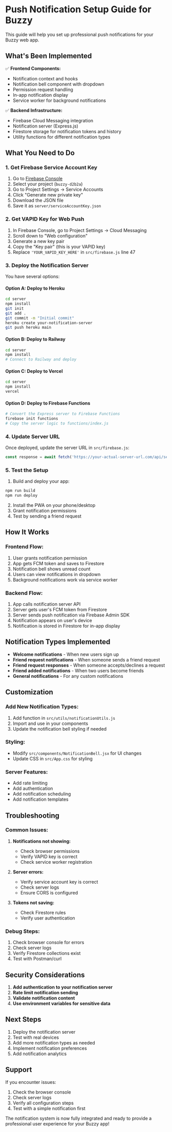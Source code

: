 # Push Notification Setup Guide for Buzzy

This guide will help you set up professional push notifications for your Buzzy web app.

## What's Been Implemented

✅ **Frontend Components:**
- Notification context and hooks
- Notification bell component with dropdown
- Permission request handling
- In-app notification display
- Service worker for background notifications

✅ **Backend Infrastructure:**
- Firebase Cloud Messaging integration
- Notification server (Express.js)
- Firestore storage for notification tokens and history
- Utility functions for different notification types

## What You Need to Do

### 1. Get Firebase Service Account Key

1. Go to [Firebase Console](https://console.firebase.google.com/)
2. Select your project (`buzzy-d2b2a`)
3. Go to Project Settings → Service Accounts
4. Click "Generate new private key"
5. Download the JSON file
6. Save it as `server/serviceAccountKey.json`

### 2. Get VAPID Key for Web Push

1. In Firebase Console, go to Project Settings → Cloud Messaging
2. Scroll down to "Web configuration"
3. Generate a new key pair
4. Copy the "Key pair" (this is your VAPID key)
5. Replace `'YOUR_VAPID_KEY_HERE'` in `src/firebase.js` line 47

### 3. Deploy the Notification Server

You have several options:

#### Option A: Deploy to Heroku
```bash
cd server
npm install
git init
git add .
git commit -m "Initial commit"
heroku create your-notification-server
git push heroku main
```

#### Option B: Deploy to Railway
```bash
cd server
npm install
# Connect to Railway and deploy
```

#### Option C: Deploy to Vercel
```bash
cd server
npm install
vercel
```

#### Option D: Deploy to Firebase Functions
```bash
# Convert the Express server to Firebase Functions
firebase init functions
# Copy the server logic to functions/index.js
```

### 4. Update Server URL

Once deployed, update the server URL in `src/firebase.js`:
```javascript
const response = await fetch('https://your-actual-server-url.com/api/send-notification', {
```

### 5. Test the Setup

1. Build and deploy your app:
```bash
npm run build
npm run deploy
```

2. Install the PWA on your phone/desktop
3. Grant notification permissions
4. Test by sending a friend request

## How It Works

### Frontend Flow:
1. User grants notification permission
2. App gets FCM token and saves to Firestore
3. Notification bell shows unread count
4. Users can view notifications in dropdown
5. Background notifications work via service worker

### Backend Flow:
1. App calls notification server API
2. Server gets user's FCM token from Firestore
3. Server sends push notification via Firebase Admin SDK
4. Notification appears on user's device
5. Notification is stored in Firestore for in-app display

## Notification Types Implemented

- **Welcome notifications** - When new users sign up
- **Friend request notifications** - When someone sends a friend request
- **Friend request responses** - When someone accepts/declines a request
- **Friend added notifications** - When two users become friends
- **General notifications** - For any custom notifications

## Customization

### Add New Notification Types:
1. Add function in `src/utils/notificationUtils.js`
2. Import and use in your components
3. Update the notification bell styling if needed

### Styling:
- Modify `src/components/NotificationBell.jsx` for UI changes
- Update CSS in `src/App.css` for styling

### Server Features:
- Add rate limiting
- Add authentication
- Add notification scheduling
- Add notification templates

## Troubleshooting

### Common Issues:

1. **Notifications not showing:**
   - Check browser permissions
   - Verify VAPID key is correct
   - Check service worker registration

2. **Server errors:**
   - Verify service account key is correct
   - Check server logs
   - Ensure CORS is configured

3. **Tokens not saving:**
   - Check Firestore rules
   - Verify user authentication

### Debug Steps:
1. Check browser console for errors
2. Check server logs
3. Verify Firestore collections exist
4. Test with Postman/curl

## Security Considerations

1. **Add authentication to your notification server**
2. **Rate limit notification sending**
3. **Validate notification content**
4. **Use environment variables for sensitive data**

## Next Steps

1. Deploy the notification server
2. Test with real devices
3. Add more notification types as needed
4. Implement notification preferences
5. Add notification analytics

## Support

If you encounter issues:
1. Check the browser console
2. Check server logs
3. Verify all configuration steps
4. Test with a simple notification first

The notification system is now fully integrated and ready to provide a professional user experience for your Buzzy app! 